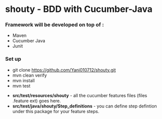 # shouty - BDD with Cucumber-Java

### Framework will be developed on top of :

- Maven
- Cucumber Java 
- Junit

### Set up
- git clone https://github.com/Yani010712/shouty.git
- mvn clean verify
- mvn install
- mvn test


* **src/test/resources/shouty** - all the cucumber features files (files .feature ext) goes here.
* **src/test/java/shouty/Step_definitions** - you can define step defintion under this package for your feature steps.

